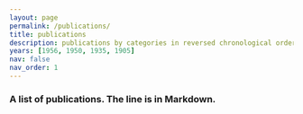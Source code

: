 ```yaml
---
layout: page
permalink: /publications/
title: publications
description: publications by categories in reversed chronological order. generated by jekyll-scholar.
years: [1956, 1950, 1935, 1905]
nav: false
nav_order: 1
---
```


### A list of publications. The line is in Markdown.

<!-- _pages/publications.md -->
<div class="publications">

<!-- {% bibliography -f {{ site.scholar.bibliography }} %} -->

</div>
